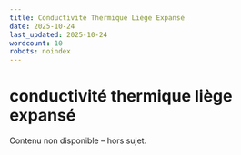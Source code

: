 ```yaml
---
title: Conductivité Thermique Liège Expansé
date: 2025-10-24
last_updated: 2025-10-24
wordcount: 10
robots: noindex
---
```


# conductivité thermique liège expansé

Contenu non disponible – hors sujet.